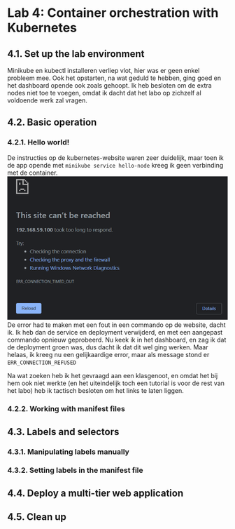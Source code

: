 # Lab 4: Container orchestration with Kubernetes

## 4.1. Set up the lab environment

Minikube en kubectl installeren verliep vlot, hier was er geen enkel probleem mee.
Ook het opstarten, na wat geduld te hebben, ging goed en het dashboard opende ook zoals gehoopt.
Ik heb besloten om de extra nodes niet toe te voegen, omdat ik dacht dat het labo op zichzelf al voldoende werk zal vragen.

## 4.2. Basic operation

### 4.2.1. Hello world!

De instructies op de kubernetes-website waren zeer duidelijk, maar toen ik de app opende met `minikube service hello-node` kreeg ik geen verbinding met de container. 
![Alt text](./Images/CONN_TIMED_OUT.png)
De error had te maken met een fout in een commando op de website, dacht ik. Ik heb dan de service en deployment verwijderd, en met een aangepast commando opnieuw geprobeerd. Nu keek ik in het dashboard, en zag ik dat de deployment groen was, dus dacht ik dat dit wel ging werken. Maar helaas, ik kreeg nu een gelijkaardige error, maar als message stond er `ERR_CONNECTION_REFUSED`

Na wat zoeken heb ik het gevraagd aan een klasgenoot, en omdat het bij hem ook niet werkte (en het uiteindelijk toch een tutorial is voor de rest van het labo) heb ik tactisch besloten om het links te laten liggen.

### 4.2.2. Working with manifest files



## 4.3. Labels and selectors


### 4.3.1. Manipulating labels manually


### 4.3.2. Setting labels in the manifest file



## 4.4. Deploy a multi-tier web application



## 4.5. Clean up

